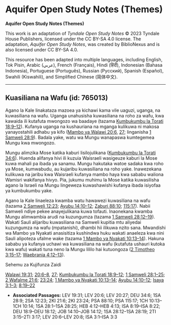 # Aquifer Open Study Notes (Themes)

**Aquifer Open Study Notes (Themes)**

This work is an adaptation of *Tyndale Open Study Notes* © 2023 Tyndale House Publishers, licensed under the CC BY\-SA 4\.0 license. The adaptation, *Aquifer Open Study Notes*, was created by BiblioNexus and is also licensed under CC BY\-SA 4\.0\.

This resource has been adapted into multiple languages, including English, Tok Pisin, Arabic (عربي), French (Français), Hindi (हिंदी), Indonesian (Bahasa Indonesia), Portuguese (Português), Russian (Русский), Spanish (Español), Swahili (Kiswahili), and Simplified Chinese (简体中文).



--------------------------------

## Kuasiliana na Wafu (id: 765013)

Agano la Kale linakataza mazoea ya kichawi kama vile uaguzi, uganga, na kuwasiliana na wafu. Uganga unahusisha kuwasiliana na roho za wafu, kwa kawaida ili kutafuta mwongozo wa baadaye (tazama [Kumbukumbu la Torati 18:9–12](https://ref.ly/Deut18:9-Deut18:12)). Kufanya uganga na kushauriana na mganga kulikuwa ni makosa yanayostahili adhabu ya kifo ([Mambo ya Walawi 20:6](https://ref.ly/Lev20:6), [27](https://ref.ly/Lev20:27); linganisha [1 Samweli 28:9](https://ref.ly/1Sam28:9)). Badala yake, watu wa Mungu wanapaswa kumtegemea Mungu kwa mwongozo.

Mungu alimzika Mose katika kaburi lisilojulikana ([Kumbukumbu la Torati 34:6](https://ref.ly/Deut34:6)). Huenda alifanya hivi ili kuzuia Waisraeli wasigeuze kaburi la Mose kuwa mahali pa ibada ya sanamu. Mungu hakutaka watoe sadaka kwa roho ya Mose, kumwabudu, au kujaribu kuwasiliana na roho yake. Inawezekana kulikuwa na jaribu kwa Waisraeli kufanya mambo haya kwa sababu waliona Wamisri wakifanya hivyo. Pia, jukumu muhimu la Mose katika kuwasilisha agano la Israeli na Mungu lingeweza kuwashawishi kufanya ibada isiyofaa ya kumbukumbu yake.

Agano la Kale linaeleza kwamba watu hawawezi kuwasiliana na wafu (tazama [2 Samweli 12:23](https://ref.ly/2Sam12:23); [Ayubu 14:10–12](https://ref.ly/Job14:10-Job14:12); [Zaburi 88:10](https://ref.ly/Ps88:10); [115:17](https://ref.ly/Ps115:17)). Nabii Samweli ndiye pekee anayejulikana kuwa tofauti. Inaonekana kwamba Mungu alimwambia arudi na kuzungumza (tazama [1 Samweli 28:12–19](https://ref.ly/1Sam28:12-1Sam28:19)). Wakati Sauli alijaribu kuwasiliana na Samweli kupitia mtu aliyedai kuzungumza na wafu (mpatanishi), dhambi hii ilikuwa nzito sana. Mwandishi wa Mambo ya Nyakati anasisitiza kushindwa huku wakati anaeleza kwa nini Sauli alipoteza ufalme wake (tazama [1 Mambo ya Nyakati 10:13–14](https://ref.ly/1Chr10:13-1Chr10:14)). Hakuna sababu ya kufanya uchawi wa kuwasiliana na wafu (kutafuta ushauri kutoka kwa wafu) wakati tuna neno la Mungu lililo hai kutuongoza ([2 Timotheo 3:15–17](https://ref.ly/2Tim3:15-2Tim3:17); [Waebrania 4:12–13](https://ref.ly/Heb4:12-Heb4:13)).

Sehemu za Kujifunza Zaidi

[Walawi 19:31](https://ref.ly/Lev19:31); [20:6–8](https://ref.ly/Lev20:6-Lev20:8), [27](https://ref.ly/Lev20:27); [Kumbukumbu la Torati 18:9–12](https://ref.ly/Deut18:9-Deut18:12); [1 Samweli 28:1–25](https://ref.ly/1Sam28:1-1Sam28:25); [2 Wafalme 21:6](https://ref.ly/2Kgs21:6); [23:24](https://ref.ly/2Kgs23:24); [1 Mambo ya Nyakati 10:13–14](https://ref.ly/1Chr10:13-1Chr10:14); [Ayubu 14:10–12](https://ref.ly/Job14:10-Job14:12); [Isaya 3:1–3](https://ref.ly/Isa3:1-Isa3:3); [8:19–22](https://ref.ly/Isa8:19-Isa8:22)

* **Associated Passages:** LEV 19:31; LEV 20:6; LEV 20:27; DEU 34:6; 1SA 28:9; 2SA 12:23; 2KI 21:6; 2KI 23:24; PSA 88:10; PSA 115:17; 1CH 10:13–1CH 10:14; 1SA 28:1–1SA 28:25; HEB 4:12–HEB 4:13; ISA 8:19–ISA 8:22; DEU 18:9–DEU 18:12; JOB 14:10–JOB 14:12; 1SA 28:12–1SA 28:19; 2TI 3:15–2TI 3:17; LEV 20:6–LEV 20:8; ISA 3:1–ISA 3:3

